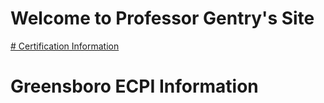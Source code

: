 # Welcome to Professor Gentry's Site

[# Certification Information](/certs/)

# Greensboro ECPI Information
